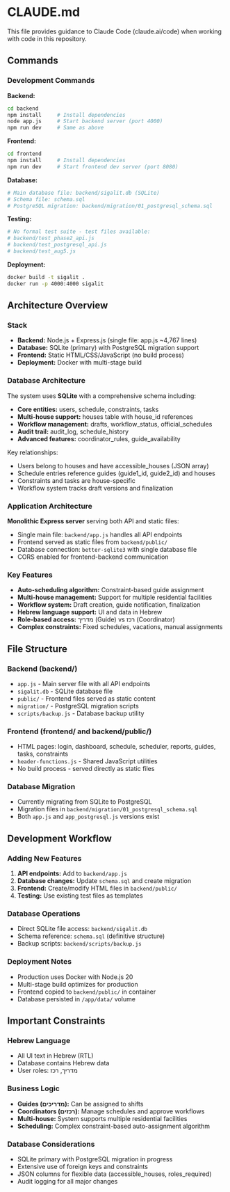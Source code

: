 # CLAUDE.md

This file provides guidance to Claude Code (claude.ai/code) when working with code in this repository.

## Commands

### Development Commands

**Backend:**
```bash
cd backend
npm install     # Install dependencies
node app.js     # Start backend server (port 4000)
npm run dev     # Same as above
```

**Frontend:**
```bash
cd frontend
npm install     # Install dependencies
npm run dev     # Start frontend dev server (port 8080)
```

**Database:**
```bash
# Main database file: backend/sigalit.db (SQLite)
# Schema file: schema.sql
# PostgreSQL migration: backend/migration/01_postgresql_schema.sql
```

**Testing:**
```bash
# No formal test suite - test files available:
# backend/test_phase2_api.js
# backend/test_postgresql_api.js
# backend/test_aug5.js
```

**Deployment:**
```bash
docker build -t sigalit .
docker run -p 4000:4000 sigalit
```

## Architecture Overview

### Stack
- **Backend:** Node.js + Express.js (single file: app.js ~4,767 lines)
- **Database:** SQLite (primary) with PostgreSQL migration support
- **Frontend:** Static HTML/CSS/JavaScript (no build process)
- **Deployment:** Docker with multi-stage build

### Database Architecture
The system uses **SQLite** with a comprehensive schema including:
- **Core entities:** users, schedule, constraints, tasks
- **Multi-house support:** houses table with house_id references
- **Workflow management:** drafts, workflow_status, official_schedules
- **Audit trail:** audit_log, schedule_history
- **Advanced features:** coordinator_rules, guide_availability

Key relationships:
- Users belong to houses and have accessible_houses (JSON array)
- Schedule entries reference guides (guide1_id, guide2_id) and houses
- Constraints and tasks are house-specific
- Workflow system tracks draft versions and finalization

### Application Architecture
**Monolithic Express server** serving both API and static files:
- Single main file: `backend/app.js` handles all API endpoints
- Frontend served as static files from `backend/public/`
- Database connection: `better-sqlite3` with single database file
- CORS enabled for frontend-backend communication

### Key Features
- **Auto-scheduling algorithm:** Constraint-based guide assignment
- **Multi-house management:** Support for multiple residential facilities
- **Workflow system:** Draft creation, guide notification, finalization
- **Hebrew language support:** UI and data in Hebrew
- **Role-based access:** מדריך (Guide) vs רכז (Coordinator)
- **Complex constraints:** Fixed schedules, vacations, manual assignments

## File Structure

### Backend (backend/)
- `app.js` - Main server file with all API endpoints
- `sigalit.db` - SQLite database file
- `public/` - Frontend files served as static content
- `migration/` - PostgreSQL migration scripts
- `scripts/backup.js` - Database backup utility

### Frontend (frontend/ and backend/public/)
- HTML pages: login, dashboard, schedule, scheduler, reports, guides, tasks, constraints
- `header-functions.js` - Shared JavaScript utilities
- No build process - served directly as static files

### Database Migration
- Currently migrating from SQLite to PostgreSQL
- Migration files in `backend/migration/01_postgresql_schema.sql`
- Both `app.js` and `app_postgresql.js` versions exist

## Development Workflow

### Adding New Features
1. **API endpoints:** Add to `backend/app.js`
2. **Database changes:** Update `schema.sql` and create migration
3. **Frontend:** Create/modify HTML files in `backend/public/`
4. **Testing:** Use existing test files as templates

### Database Operations
- Direct SQLite file access: `backend/sigalit.db`
- Schema reference: `schema.sql` (definitive structure)
- Backup scripts: `backend/scripts/backup.js`

### Deployment Notes
- Production uses Docker with Node.js 20
- Multi-stage build optimizes for production
- Frontend copied to `backend/public/` in container
- Database persisted in `/app/data/` volume

## Important Constraints

### Hebrew Language
- All UI text in Hebrew (RTL)
- Database contains Hebrew data
- User roles: מדריך, רכז

### Business Logic
- **Guides (מדריכים):** Can be assigned to shifts
- **Coordinators (רכזים):** Manage schedules and approve workflows
- **Multi-house:** System supports multiple residential facilities
- **Scheduling:** Complex constraint-based auto-assignment algorithm

### Database Considerations
- SQLite primary with PostgreSQL migration in progress
- Extensive use of foreign keys and constraints
- JSON columns for flexible data (accessible_houses, roles_required)
- Audit logging for all major changes